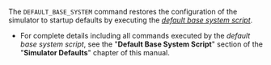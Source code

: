 
<!-- SPDX-License-Identifier: LicenseRef-DPS8M-Doc OR LicenseRef-CF-GAL -->
<!-- SPDX-FileCopyrightText: 2022-2023 The DPS8M Development Team -->
<!-- scspell-id: 5a3b41f3-3233-11ed-8c60-80ee73e9b8e7 -->

The `DEFAULT_BASE_SYSTEM` command restores the configuration of the simulator to startup defaults by executing the [*default base system script*](#default-base-system-script).

* For complete details including all commands executed by the *default base system script*, see the "**Default Base System Script**" section of the "**Simulator Defaults**" chapter of this manual.

